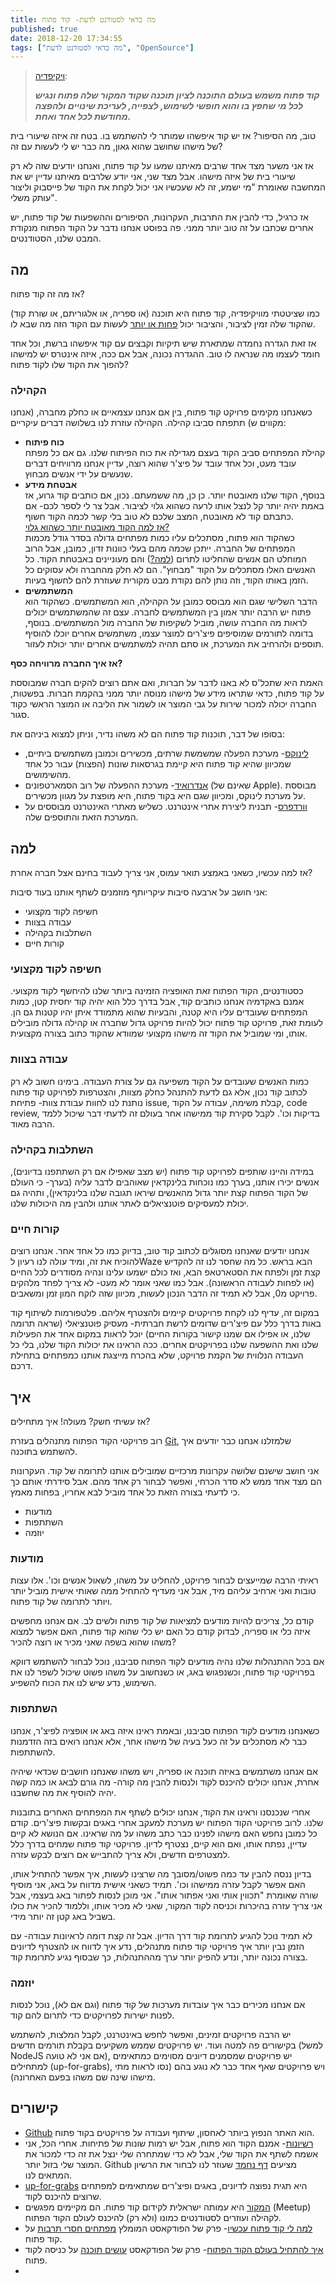 ```yaml
---
title: מה כדאי לסטודנט לדעת- קוד פתוח
published: true
date: 2018-12-20 17:34:55
tags: ["מה כדאי לסטודנט לדעת", "OpenSource"]
---
```


<!-- wp:block {"ref":835} /-->

<!-- wp:quote -->
<blockquote class="wp-block-quote"><p><a aria-label="ויקיפדיה (opens in a new tab)" href="https://he.wikipedia.org/wiki/%D7%A7%D7%95%D7%93_%D7%A4%D7%AA%D7%95%D7%97" rel="noreferrer noopener" target="_blank">ויקיפדיה</a>:</p><cite><strong>קוד פתוח משמש בעולם התוכנה לציון תוכנה שקוד המקור שלה פתוח ונגיש לכל מי שחפץ בו והוא חופשי לשימוש, לצפייה, לעריכת שינויים ולהפצה מחודשת לכל אחד ואחת.</strong></cite></blockquote>
<!-- /wp:quote -->

<!-- wp:paragraph -->
<p>

טוב, מה הסיפור? אז יש קוד איפשהו שמותר לי להשתמש בו. בטח זה איזה שיעורי בית של מישהו שחושב שהוא גאון, מה כבר יש לי לעשות עם זה?

</p>
<!-- /wp:paragraph -->

<!-- wp:paragraph -->
<p>אז אני משער מצד אחד שרבים מאיתנו שמעו על קוד פתוח, ואנחנו יודעים שזה לא רק שיעורי בית של איזה מישהו. אבל מצד שני, אני יודע שלרבים מאיתנו עדיין יש את המחשבה שאומרת "מי ישמע, זה לא שעכשיו אני יכול לקחת את הקוד של פייסבוק וליצור עותק משלי".</p>
<!-- /wp:paragraph -->

<!-- wp:paragraph -->
<p>אז כרגיל, כדי להבין את התרבות, העקרונות, הסיפורים וההשפעות של קוד פתוח, יש אחרים שכתבו על זה טוב יותר ממני. פה בפוסט אנחנו נדבר על הקוד הפתוח מנקודת המבט שלנו, הסטודנטים.</p>
<!-- /wp:paragraph -->

<!-- wp:heading -->
<h2>מה</h2>
<!-- /wp:heading -->

<!-- wp:paragraph -->
<p>אז מה זה קוד פתוח?</p>
<!-- /wp:paragraph -->

<!-- wp:paragraph -->
<p>כמו שציטטתי מוויקיפדיה, קוד פתוח היא תוכנה (או ספריה, או אלגוריתם, או שורת קוד) שהקוד שלה זמין לציבור, והציבור יכול <a href="#link_license">פחות או יותר</a> לעשות עם הקוד הזה מה שבא לו.</p>
<!-- /wp:paragraph -->

<!-- wp:paragraph -->
<p>אז זאת הגדרה נחמדה שמתארת שיש תיקיות וקבצים עם קוד איפשהו ברשת, וכל אחד חומד לעצמו מה שנראה לו טוב. ההגדרה נכונה, אבל אם ככה, איזה אינטרס יש למישהו להפוך את הקוד שלו לקוד פתוח?</p>
<!-- /wp:paragraph -->

<!-- wp:heading {"level":3} -->
<h3>הקהילה</h3>
<!-- /wp:heading -->

<!-- wp:paragraph -->
<p>כשאנחנו מקימים פרויקט קוד פתוח, בין אם אנחנו עצמאיים או כחלק מחברה, (אנחנו מקווים ש) תתפתח סביבו קהילה. הקהילה עוזרת לנו בשלושה דברים עיקריים:</p>
<!-- /wp:paragraph -->

<!-- wp:list -->
<ul><li><strong>כוח פיתוח</strong><br> קהילת המפתחים סביב הקוד בעצם מגדילה את כוח הפיתוח שלנו. גם אם כל מפתח עובד מעט, וכל אחד עובד על פיצ'ר שהוא רוצה, עדיין אנחנו מרוויחים דברים שנעשים על ידי אנשים מבחוץ. </li><li><strong>אבטחת מידע</strong><br> בנוסף, הקוד שלנו מאובטח יותר. כן כן, מה ששמעתם. נכון, אם כותבים קוד גרוע, אז באמת יהיה יותר קל לנצל אותו לרעה כשהוא גלוי לציבור. אבל צר לי לספר לכם- אם כתבתם קוד לא מאובטח, המצב שלכם לא טוב בלי קשר לכמה הקוד חשוף.<br> <u>אז למה הקוד מאובטח יותר כשהוא גלוי?</u><br> כשהקוד הוא פתוח, מסתכלים עליו כמות מפתחים גדולה בסדר גודל מכמות המפתחים של החברה. ייתכן שכמה מהם בעלי כוונות זדון, כמובן, אבל הרוב המוחלט הם אנשים שהחליטו לתרום (<a href="#link_why">למה?</a>) והם מעוניינים באבטחת הקוד. כל האנשים האלו מסתכלים על הקוד "מבחוץ". הם לא חלק מהחברה ולא עסוקים כל הזמן באותו הקוד, וזה נותן להם נקודת מבט מקורית שעוזרת להם לחשוף בעיות. </li><li><strong>המשתמשים</strong><br> הדבר השלישי שגם הוא מבוסס כמובן על הקהילה, הוא המשתמשים. כשהקוד הוא פתוח יש הרבה יותר אמון בין המשתמשים לחברה. עצם זה שהמשתמשים יכולים לראות מה החברה עושה, מוביל לשקיפות של החברה מול המשתמשים. בנוסף, בדומה לתורמים שמוסיפים פיצ'רים למוצר עצמו, משתמשים אחרים יוכלו להוסיף תוספים ולהרחיב את המערכת, או סתם תהיה למשתמשים אחרים יותר יכולת לעזור. </li></ul>
<!-- /wp:list -->

<!-- wp:paragraph -->
<p><strong>אז איך החברה מרוויחה כסף?</strong></p>
<!-- /wp:paragraph -->

<!-- wp:paragraph -->
<p>האמת היא שתכל'ס לא באנו לדבר על חברות, ואם אתם רוצים להקים חברה שמבוססת על קוד פתוח, כדאי שתראו מידע של מישהו מנוסה יותר ממני בהקמת חברות. בפשטות, החברה יכולה למכור שירות על גבי המוצר או לשמור את הליבה או המוצר הראשי כקוד סגור.</p>
<!-- /wp:paragraph -->

<!-- wp:paragraph -->
<p>בסופו של דבר, תוכנות קוד פתוח הם לא משהו נדיר, וניתן למצוא ביניהם את:</p>
<!-- /wp:paragraph -->

<!-- wp:list -->
<ul><li><a aria-label="לינוקס (opens in a new tab)" href="https://github.com/torvalds/linux" rel="noreferrer noopener" target="_blank">לינוקס</a>- מערכת הפעלה שמשמשת שרתים, מכשירים וכמובן משתמשים ביתיים, שמכיוון שהיא קוד פתוח היא קיימת בגרסאות שונות (הפצות) עבור כל אחד מהשימושים.</li><li><a aria-label="אנדרואיד (opens in a new tab)" href="https://android-review.googlesource.com/admin/repos" rel="noreferrer noopener" target="_blank">אנדרואיד</a>- מערכת ההפעלה של רוב הסמארטפונים (שאינם של Apple). מבוססת על מערכת לינוקס, ומכיוון שגם היא בקוד פתוח, היא מופצת על מגוון מכשירים.</li><li><a aria-label="וורדפרס (opens in a new tab)" href="https://core.trac.wordpress.org/browser/" rel="noreferrer noopener" target="_blank">וורדפרס</a>- תבנית ליצירת אתרי אינטרנט. כשליש מאתרי האינטרנט מבוססים על המערכת הזאת והתוספים שלה.</li></ul>
<!-- /wp:list -->

<!-- wp:wpforms/form-selector {"formId":"1031","displayTitle":false,"displayDesc":true} /-->

<!-- wp:heading -->
<h2 id="link_why">למה</h2>
<!-- /wp:heading -->

<!-- wp:paragraph -->
<p>אז למה עכשיו, כשאני באמצע תואר עמוס, אני צריך לעבוד בחינם אצל חברה אחרת?</p>
<!-- /wp:paragraph -->

<!-- wp:paragraph -->
<p>אני חושב על ארבעה סיבות עיקריותף מוזמנים לשתף אותנו בעוד סיבות:</p>
<!-- /wp:paragraph -->

<!-- wp:list -->
<ul><li>חשיפה לקוד מקצועי</li><li>עבודה בצוות</li><li>השתלבות בקהילה</li><li>קורות חיים</li></ul>
<!-- /wp:list -->

<!-- wp:heading {"level":3} -->
<h3>חשיפה לקוד מקצועי</h3>
<!-- /wp:heading -->

<!-- wp:paragraph -->
<p>כסטודנטים, הקוד הפתוח זאת האופציה הזמינה ביותר שלנו להיחשף לקוד מקצועי. אמנם באקדמיה אנחנו כותבים קוד, אבל בדרך כלל הוא יהיה קוד יחסית קטן, כמות המפתחים שעובדים עליו היא קטנה, והבעיות שהוא מתמודד איתן יהיו קטנות גם הן. לעומת זאת, פרויקט קוד פתוח יכול להיות פרויקט גדול שחברה או קהילה גדולה מובילים אותו, ומי שמוביל את הקוד זה מישהו מקצועי שמוודא שהקוד כתוב בצורה מקצועית.</p>
<!-- /wp:paragraph -->

<!-- wp:heading {"level":3} -->
<h3>עבודה בצוות</h3>
<!-- /wp:heading -->

<!-- wp:paragraph -->
<p>כמות האנשים שעובדים על הקוד משפיעה גם על צורת העבודה. בימינו חשוב לא רק לכתוב קוד נכון, אלא גם לדעת להתנהל כחלק מצוות, והצטרפות לפרויקט קוד פתוח נותנת לנו לחוות עבודת צוות- פתיחת issue, קבלת משימה, עבודה על הקוד, code review, בדיקות וכו'. לקבל סקירת קוד ממישהו אחר בעולם זה לדעתי דבר שיכול ללמד הרבה מאוד.</p>
<!-- /wp:paragraph -->

<!-- wp:heading {"level":3} -->
<h3>השתלבות בקהילה</h3>
<!-- /wp:heading -->

<!-- wp:paragraph -->
<p>במידה והיינו שותפים לפרויקט קוד פתוח (יש מצב שאפילו אם רק השתתפנו בדיונים), אנשים יכירו אותנו, בערך כמו נוכחות בלינקדאין שאוהבים לדבר עליה (בערך- כי העולם של הקוד הפתוח קצת יותר גדול מהאנשים שיראו תגובה שלנו בלינקדאין), ותהיה גם יכולת למעסיקים פוטנציאלים לאתר אותנו ולהבין מה היכולות שלנו.</p>
<!-- /wp:paragraph -->

<!-- wp:heading {"level":3} -->
<h3>קורות חיים</h3>
<!-- /wp:heading -->

<!-- wp:paragraph -->
<p>אנחנו יודעים שאנחנו מסוגלים לכתוב קוד טוב, בדיוק כמו כל אחד אחר. אנחנו רוצים להוכיח את זה, ומיד עולה לנו רעיון לWaze הבא בראש. כל מה שחסר לנו זה להקדיש קצת זמן ולפתח את הסטארטאפ הבא, ואז כולם ישמעו עלינו ונהיה מסודרים לכל החיים (או לפחות לעבודה הראשונה). אבל כמו שאני אומר לא מעט- לא צריך לפחד מלהקים פרויקט מ0, אבל לא תמיד זה הדבר הנכון לעשות, מכיוון שזה לוקח המון זמן ומשאבים.</p>
<!-- /wp:paragraph -->

<!-- wp:paragraph -->
<p>במקום זה, עדיף לנו לקחת פרויקטים קיימים ולהצטרף אליהם. פלטפורמות לשיתוף קוד באות בדרך כלל עם פיצ'רים שדומים לרשת חברתית- מעסיק פוטנציאלי (שראה תרומה שלנו, או אפילו אם שמנו קישור בקורות החיים) יוכל לראות במקום אחד את הפעילות שלנו ואת ההשפעה שלנו בפרויקטים אחרים. ככה הראינו את יכולות הקוד שלנו, בלי כל העבודה הנלווית של הקמת פרויקט, שלא בהכרח מייצגת אותנו כמפתחים בתחילת דרכם.</p>
<!-- /wp:paragraph -->

<!-- wp:heading -->
<h2>איך</h2>
<!-- /wp:heading -->

<!-- wp:paragraph -->
<p>אז עשיתי חשק? מעולה! איך מתחילים?</p>
<!-- /wp:paragraph -->

<!-- wp:paragraph -->
<p>רוב פרויקטי הקוד הפתוח מתנהלים בעזרת <a aria-label="Git (opens in a new tab)" href="https://www.bcsstudent.com/git/" rel="noreferrer noopener" target="_blank">Git</a>, שלמזלנו אנחנו כבר יודעים איך להשתמש בתוכנה.</p>
<!-- /wp:paragraph -->

<!-- wp:paragraph -->
<p>אני חושב שישנם שלושה עקרונות מרכזיים שמובילים אותנו לתרומה של קוד. העקרונות הם מצד אחד ממש לא סדר הכרחי, ואפשר לבחור רק אחד מהם. אבל סידרתי אותם כך כי לדעתי בצורה הזאת כל אחד מוביל לבא אחריו, בפחות מאמץ.</p>
<!-- /wp:paragraph -->

<!-- wp:list -->
<ul><li>מודעות</li><li>השתתפות</li><li>יוזמה</li></ul>
<!-- /wp:list -->

<!-- wp:heading {"level":3} -->
<h3>מודעות</h3>
<!-- /wp:heading -->

<!-- wp:paragraph -->
<p>ראיתי הרבה שמייעצים לבחור פרויקט, להחליט על משהו, לשאול אנשים וכו'. אלו עצות טובות ואני ארחיב עליהם מיד, אבל אני מעדיף להתחיל ממה שאותי אישית מוביל יותר ויותר לתרומה של קוד פתוח.</p>
<!-- /wp:paragraph -->

<!-- wp:paragraph -->
<p>קודם כל, צריכים להיות מודעים למציאות של קוד פתוח ולשים לב. אם אנחנו מחפשים איזה כלי או ספריה, לבדוק קודם כל האם יש כלי שהוא קוד פתוח, האם אפשר למצוא משהו שהוא בשפה שאני מכיר או רוצה להכיר?</p>
<!-- /wp:paragraph -->

<!-- wp:paragraph -->
<p>אם בכל ההתנהלות שלנו נהיה מודעים לקוד הפתוח סביבנו, נוכל לבחור להשתמש דווקא בפרויקטי קוד פתוח, וכשנפגוש באג, או כשנחשוב על משהו פשוט שיכול לשפר לנו את השימוש, נדע שיש לנו את הכוח להשפיע.</p>
<!-- /wp:paragraph -->

<!-- wp:heading {"level":3} -->
<h3>השתתפות</h3>
<!-- /wp:heading -->

<!-- wp:paragraph -->
<p>כשאנחנו מודעים לקוד הפתוח סביבנו, ובאמת ראינו איזה באג או אופציה לפיצ'ר, אנחנו כבר לא מסתכלים על זה כעל בעיה של מישהו אחר, אלא אנחנו רואים בזה הזדמנות להשתתפות.</p>
<!-- /wp:paragraph -->

<!-- wp:paragraph -->
<p>אם אנחנו משתמשים באיזה תוכנה או ספריה, ויש משהו שאנחנו חושבים שכדאי שיהיה אחרת, אנחנו יכולים להיכנס לקוד ולנסות להבין מה קורה- מה גורם לבאג או כמה קשה יהיה להוסיף את מה שחשבנו.</p>
<!-- /wp:paragraph -->

<!-- wp:paragraph -->
<p>אחרי שנכנסנו וראינו את הקוד, אנחנו יכולים לשתף את המפתחים האחרים בתובנות שלנו. לרוב פרויקטי הקוד הפתוח יש מערכת למעקב אחרי באגים ובקשות פיצ'רים. קודם כל כמובן נחפש האם מישהו לפנינו כבר כתב משהו על מה שראינו. אם הנושא לא קיים עדיין, נפתח אותו, ואם הוא קיים, נצטרף לדיון. פרויקטי קוד פתוח שמחים בדרך כלל למצטרפים חדשים, ולא צריך להתבייש אם רוצים לבקש עזרה.</p>
<!-- /wp:paragraph -->

<!-- wp:paragraph -->
<p>בדיון ננסה להבין עד כמה פשוט/מסובך מה שרצינו לעשות, איך אפשר להתחיל אותו, האם אפשר לקבל עזרה ממישהו וכו'. תמיד כשאני אישית מדווח על באג, אני מוסיף שורה שאומרת "תכווין אותי ואני אפתור אותו". אני מוכן לנסות לפתור באג בעצמי, אבל אני צריך עזרה בהיכרות וכניסה לקוד המקור, שאני לא מכיר אותו, וללמוד להכיר את כולו בשביל באג קטן זה יותר מידי.</p>
<!-- /wp:paragraph -->

<!-- wp:paragraph -->
<p>לא תמיד נוכל להגיע לתרומת קוד דרך הדיון. אבל זה קצת דומה לראיונות עבודה- עם הזמן נבין יותר איך פרויקטי קוד פתוח מתנהלים, נדע איך לדווח או להצטרף לדיונים בצורה נכונה יותר, ונדע להפיק יותר ערך מההתנהלות, כך שבסוף נגיע לתרומת קוד.</p>
<!-- /wp:paragraph -->

<!-- wp:heading {"level":3} -->
<h3>יוזמה</h3>
<!-- /wp:heading -->

<!-- wp:paragraph -->
<p>אם אנחנו מכירים כבר איך עובדות מערכות של קוד פתוח (וגם אם לא), נוכל לנסות לפנות ישירות לפרויקטים כדי לתרום להם קוד.</p>
<!-- /wp:paragraph -->

<!-- wp:paragraph -->
<p>יש הרבה פרויקטים זמינים, ואפשר לחפש באינטרנט, לקבל המלצות, להשתמש בקישורים פה למטה ועוד. יש פרויקטים שממש משקיעים בקבלת תורמים חדשים (למשל NodeJS אם אני לא טועה), יש פרויקטים שמסמנים דיונים מסוימים כמתאימים למתחילים (up-for-grabs), ויש פרויקטים שאף אחד כבר לא נוגע בהם (נסו לראות מתי מישהו שינה שם משהו בפעם האחרונה).</p>
<!-- /wp:paragraph -->

<!-- wp:heading -->
<h2>קישורים</h2>
<!-- /wp:heading -->

<!-- wp:list -->
<ul><li><a aria-label="Github  (opens in a new tab)" href="https://github.com/" rel="noreferrer noopener" target="_blank">Github</a> הוא האתר הנפוץ ביותר לאחסון, שיתוף ועבודה על פרויקטים בקוד פתוח.</li><li><a aria-label="רשיונות (opens in a new tab)" href="https://choosealicense.com/" id="link_license" rel="noreferrer noopener" target="_blank">רשיונות</a>- אמנם הקוד הוא פתוח, אבל יש רמות שונות של פתיחות. אחרי הכל, אני אשמח לשתף את הקוד שלי, אבל לא כדי שמתחרה שלי ינצל את זה כדי למכור את המוצר שלי בזול יותר. Github מציעים <a aria-label="דף נחמד (opens in a new tab)" href="https://choosealicense.com/" rel="noreferrer noopener" target="_blank">דף נחמד</a> שעוזר לנו לבחור את הרשיון המתאים לנו.</li><li><a aria-label="up-for-grabs (opens in a new tab)" href="https://up-for-grabs.net/#/" rel="noreferrer noopener" target="_blank">up-for-grabs</a> היא תגית נפוצה לדיונים, באגים ופיצ'רים שמתאימים למפתחים שרוצים להיכנס לקוד.</li><li><a aria-label="המקור (opens in a new tab)" href="https://www.hamakor.org.il/" rel="noreferrer noopener" target="_blank">המקור</a> היא עמותה ישראלית לקידום קוד פתוח. הם מקיימים מפגשים (Meetup) לקהילה ועוזרים לסטודנטים כמונו (ולא רק) להיכנס לעולם הקוד הפתוח.</li><li><a aria-label="למה לי קוד פתוח עכשיו (opens in a new tab)" href="http://notarbut.co/ep49_oss/" rel="noreferrer noopener" target="_blank">למה לי קוד פתוח עכשיו</a>- פרק של הפודקאסט המומלץ <a aria-label="מפתחים חסרי תרבות (opens in a new tab)" href="http://notarbut.co" rel="noreferrer noopener" target="_blank">מפתחים חסרי תרבות</a> על קוד פתוח.</li><li><a aria-label="איך להתחיל בעולם הקוד הפתוח (opens in a new tab)" href="https://www.ranlevi.com/2018/06/10/osim_software_ep-03_opensource_mst/" rel="noreferrer noopener" target="_blank">איך להתחיל בעולם הקוד הפתוח</a>- פרק של הפודקאסט <a aria-label="עושים תוכנה (opens in a new tab)" href="https://www.ranlevi.com/category/podcasts/osim_software/" rel="noreferrer noopener" target="_blank">עושים תוכנה</a> על כניסה לקוד פתוח.</li><li></li></ul>
<!-- /wp:list -->

<!-- wp:wpforms/form-selector {"formId":"1031","displayTitle":true,"displayDesc":true} /-->
